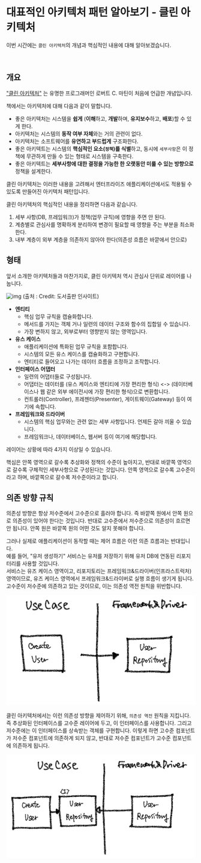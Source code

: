 # 대표적인 아키텍처 패턴 알아보기 - 클린 아키텍처

이번 시간에는 `클린 아키텍처`의 개념과 핵심적인 내용에 대해 알아보겠습니다.

<br>

## 개요

["클린 아키텍처"](http://www.yes24.com/Product/Goods/77283734) 는 유명한 프로그래머인 로버트 C. 마틴이 처음에 언급한 개념입니다.

책에서는 아키텍처에 대해 다음과 같이 말합니다.

- 좋은 아키텍처는 시스템을 **쉽게** (**이해**하고, **개발**하며, **유지보수**하고, **배포**)할 수 있게 한다.
- 아키텍처는 시스템의 **동작 여부 자체**와는 거의 관련이 없다.
- 아키텍처는 소프트웨어를 **유연하고 부드럽게** 구조화한다.
- 좋은 아키텍트는 시스템의 **핵심적인 요소(`정책`)를 식별**하고, 동시에 `세부사항`은 이 정책에 무관하게 만들 수 있는 형태로 시스템을 구축한다.
- 좋은 아키텍트는 **세부사항에 대한 결정을 가능한 한 오랫동안 미룰 수 있는 방향으로** 정책을 설계한다.

클린 아키텍처는 이러한 내용을 고려해서 엔터프라이즈 애플리케이션에서도 적용될 수 있도록 만들어진 아키텍처 패턴입니다.

클린 아키텍처의 핵심적인 내용을 정리하면 다음과 같습니다.

1. 세부 사항(DB, 프레임워크)가 정책(업무 규칙)에 영향을 주면 안 된다.
2. 계층별로 관심사를 명확하게 분리하여 변경이 필요할 때 영향을 주는 부분을 최소화한다.
3. 내부 계층이 외부 계층을 의존하지 않아야 한다(의존성 흐름은 바깥에서 안으로) 


## 형태

앞서 소개한 아키텍처들과 마찬가지로, 클린 아키텍처 역시 관심사 단위로 레이어를 나눕니다.

![img](https://blog.kakaocdn.net/dn/lxciD/btqG3lIG6ym/kcSRUhV2779YNl8j0ELiO1/img.jpg)
(출처 : Credit: 도서출판 인사이트)

- **엔티티**
    - 핵심 업무 규칙을 캡슐화합니다.
    - 메서드를 가지는 객체 거나 일련의 데이터 구조와 함수의 집합일 수 있습니다.
    - 가장 변하지 않고, 외부로부터 영향받지 않는 영역입니다.
- **유스 케이스**
    - 애플리케이션에 특화된 업무 규칙을 포함합니다.
    - 시스템의 모든 유스 케이스를 캡슐화하고 구현합니다.
    - 엔티티로 들어오고 나가는 데이터 흐름을 조정하고 조작합니다.
- **인터페이스 어댑터**
    - 일련의 어댑터들로 구성됩니다.
    - 어댑터는 데이터를 (유스 케이스와 엔티티에 가장 편리한 형식) <-> (데이터베이스나 웹 같은 외부 에이전시에 가장 편리한 형식)으로 변환합니다.
    - 컨트롤러(Controller), 프레젠터(Presenter), 게이트웨이(Gateway) 등이 여기에 속합니다.
- **프레임워크와 드라이버**
    - 시스템의 핵심 업무와는 관련 없는 세부 사항입니다. 언제든 갈아 끼울 수 있습니다.
    - 프레임워크나, 데이터베이스, 웹서버 등이 여기에 해당합니다.

레이어는 상황에 따라 4가지 이상일 수 있습니다.

핵심은 안쪽 영역으로 갈수록 추상화와 정책의 수준이 높아지고, 반대로 바깥쪽 영역으로 갈수록 구체적인 세부사항으로 구성된다는 것입니다.
안쪽 영역으로 갈수록 고수준이라고 하며, 바깥쪽으로 갈수록 저수준이라고 합니다.


## 의존 방향 규칙

의존성 방향은 항상 저수준에서 고수준으로 흘러야 합니다. 즉 바깥쪽 원에서 안쪽 원으로 의존성이 있어야 한다는 것입니다. 
반대로 고수준에서 저수준으로 의존성이 흐르면 안 됩니다. 안쪽 원은 바깥쪽 원의 어떤 것도 알지 못해야 합니다.

그러나 실제로 애플리케이션이 동작할 때는 제어 흐름은 이런 의존 흐름과는 반대입니다.   
예를 들어, "유저 생성하기" 서비스는 유저를 저장하기 위해 유저 DB에 연동된 리포지터리를 사용할 것입니다.  
서비스는 유즈 케이스 영역이고, 리포지토리는 프레임워크&드라이버(인프라스트럭처) 영역이므로, 유즈 케이스 영역에서 프레임워크&드라이버로 실행 흐름이 생기게 됩니다. 
고수준이 저수준에 의존하고 있는 것이므로, 이는 의존성 역전 원칙을 위반합니다.

![이미지1](./images/image-20210916205802101.png)
<br>

클린 아키텍처에서는 이런 의존성 방향을 제어하기 위해, `의존성 역전` 원칙을 지킵니다. 
즉 추상화된 인터페이스를 고수준 레이어에 두고, 이 인터페이스를 사용합니다. 그리고 저수준에는 이 인터페이스를 상속받는 객체를 구현합니다. 
이렇게 하면 고수준 컴포넌트가 저수준 컴포넌트에 의존하게 되지 않고, 반대로 저수준 컴포넌트가 고수준 컴포넌트에 의존하게 됩니다.


![이미지2](./images/image-20210916210309079.png)
